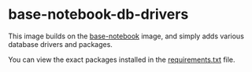 # base-notebook-db-drivers

This image builds on the [base-notebook](../base-notebook) image, and simply adds various database drivers and packages.

You can view the exact packages installed in the [requirements.txt](./requirements.txt) file.
